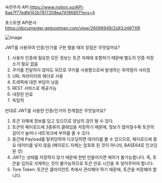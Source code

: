 숙련주차 API
https://www.notion.so/API-6ae7f77edfe142b7817208ea74196851?pvs=4

포스트맨 API문서
https://documenter.getpostman.com/view/26066949/2s93JnW7XR


![image](https://user-images.githubusercontent.com/124053404/223120280-08b5e21c-a71c-4489-85a4-5a17ebef5fcc.png)



JWT를 사용하여 인증/인가를 구현 했을 때의 장점은 무엇일까요?
1. 사용자 인증에 필요한 모든 정보는 토큰 자체에 포함하기 때문에 별도의 인증 저장소가 필요 없음
2. 쿠키를 전달하지 않아도 되므로 쿠키를 사용함으로써 발생하는 취약점이 사라짐
3. URL 파라미터와 헤더로 사용
4. 트레픽에 대한 부담이 낮음
5. REST 서비스로 제공가능
6. 내장된 만료
7. 독립적

반대로 JWT를 사용한 인증/인가의 한계점은 무엇일까요?
1. 토큰 자체에 정보를 담고 있으므로 양날의 검이 될 수 있다.
2. 토큰의 페이로드에 3종류의 클레임을 저장하기 때문에, 정보가 많아질수록 토큰의 길이가 늘어나 네트워크에 부하를 줄 수 있다.
3. 중간에 Payload를 탈취당하여 디코딩하면 데이터를 볼 수 있으므로, 페이로드에 중요 데이터를 넣지 않음 (페이로드 자체는 암호화 된 것이 아니라, BASE64로 인코딩 된 것)
4. JWT는 상태를 저장하지 않기 때문에 한번 만들어지면 제어가 불가능합니다. 즉, 토큰을 임의로 삭제하는 것이 불가능하므로 토큰 만료 시간을 꼭 넣어주어야 합니다.
5. Tore Token: 토큰은 클라이언트 측에서 관리해야 하기 때문에, 토큰을 저장해야 합니다.
